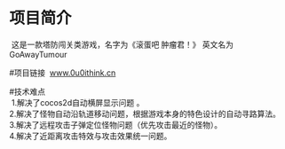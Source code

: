 # 项目简介
  这是一款塔防闯关类游戏，名字为《滚蛋吧  肿瘤君！》 英文名为 GoAwayTumour    
  
#项目链接
  www.0u0ithink.cn        
  
#技术难点   
  1.解决了cocos2d自动横屏显示问题 。   
  2.解决了怪物自动沿轨道移动问题，根据游戏本身的特色设计的自动寻路算法。    
  3.解决了远程攻击子弹定位怪物问题（优先攻击最近的怪物）。    
  4.解决了近距离攻击特效与攻击效果统一问题。    
